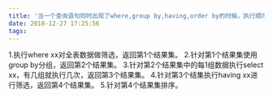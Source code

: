 ```yaml
---
title: '当一个查询语句同时出现了where,group by,having,order by的时候，执行顺序和编写顺序'
date: 2018-12-27 17:25:56
tags:
---
```

1.执行where xx对全表数据做筛选，返回第1个结果集。
2.针对第1个结果集使用group by分组，返回第2个结果集。
3.针对第2个结果集中的每1组数据执行select xx，有几组就执行几次，返回第3个结果集。
4.针对第3个结集执行having xx进行筛选，返回第4个结果集。
5.针对第4个结果集排序。

[](http://blog.csdn.net/superhosts/article/details/39298529)